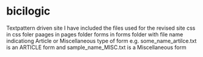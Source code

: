 # bicilogic
Textpattern driven site
I have included the files used for the revised site 
css in css foler
paages in pages folder
forms in forms folder with file name indicationg Article or Miscellaneous type of form
e.g. some_name_artilce.txt is an ARTICLE form and sample_name_MISC.txt is a Miscellaneous form
